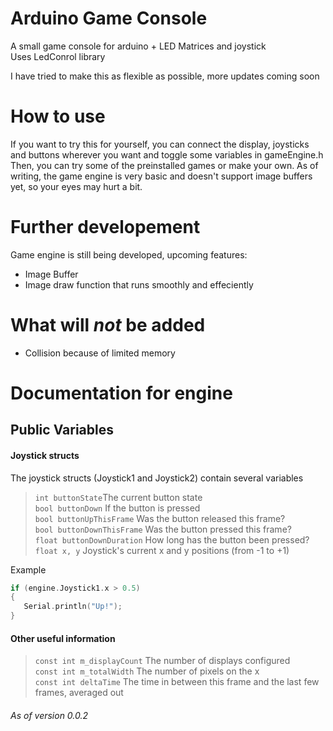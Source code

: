 # Arduino Game Console
 A small game console for arduino + LED Matrices and joystick\
 Uses LedConrol library

 I have tried to make this as flexible as possible, more updates coming soon

# How to use
 If you want to try this for yourself, you can connect the display, joysticks and buttons wherever you want and toggle some variables in gameEngine.h  
 Then, you can try some of the preinstalled games or make your own. As of writing, the game engine is very basic and doesn't support image buffers yet, so your eyes may hurt a bit.

# Further developement
 Game engine is still being developed, upcoming features:
 - Image Buffer  
 - Image draw function that runs smoothly and effeciently

# What will *not* be added
 - Collision because of limited memory

# Documentation for engine

## Public Variables
#### Joystick structs

 The joystick structs (Joystick1 and Joystick2) contain several variables
 > `int buttonState`The current button state  
 > `bool buttonDown` 			 If the button is pressed  
 > `bool buttonUpThisFrame`  	 Was the button released this frame?  
 > `bool buttonDownThisFrame`	 Was the button pressed this frame?  
 > `float buttonDownDuration`	 How long has the button been pressed?  
 > `float x, y`					 Joystick's current x and y positions (from -1 to +1)  

Example

 ```c++
 if (engine.Joystick1.x > 0.5)
 {
	Serial.println("Up!");
 }
 ```

#### Other useful information
> `const int m_displayCount` The number of displays configured  
> `const int m_totalWidth` The number of pixels on the x  
> `const int deltaTime` The time in between this frame and the last few frames, averaged out  


###### As of version 0.0.2
